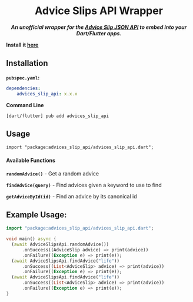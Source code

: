 <h1 align="center">
Advice Slips API Wrapper
</h1>
<p align="center">
<strong><em>An unofficial wrapper for the <a href="https://api.adviceslip.com"/>Advice Slip JSON API</a> to embed into your Dart/Flutter apps.</em></strong>
</p>

**Install it [here](https://pub.dev/packages/advices_slip_api)**

## Installation

**`pubspec.yaml`:**

```yaml
dependencies:
    advices_slip_api: x.x.x
```

**Command Line**

```shell
[dart/flutter] pub add advices_slip_api
```

## Usage

```
import "package:advices_slip_api/advices_slip_api.dart";
```

#### Available Functions

**`randomAdvice()`** - Get a random advice


**`findAdvice(query)`** - Find advices given a keyword to use to find


**`getAdviceById(id)`** - Find an advice by its canonical id


## Example Usage:

```dart
import "package:advices_slip_api/advices_slip_api.dart";

void main() async {
  (await AdviceSlipsApi.randomAdvice())
      .onSuccess((AdviceSlip advice) => print(advice))
      .onFailure((Exception e) => print(e));
  (await AdviceSlipsApi.findAdvice("life"))
      .onSuccess((List<AdviceSlip> advice) => print(advice))
      .onFailure((Exception e) => print(e));
  (await AdviceSlipsApi.findAdvice("life"))
      .onSuccess((List<AdviceSlip> advice) => print(advice))
      .onFailure((Exception e) => print(e));
}
```
